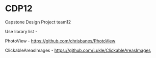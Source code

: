 # CDP12
Capstone Design Project team12

Use library list -                        

 PhotoView - https://github.com/chrisbanes/PhotoView                
 
 ClickableAreasImages - https://github.com/Lukle/ClickableAreasImages
